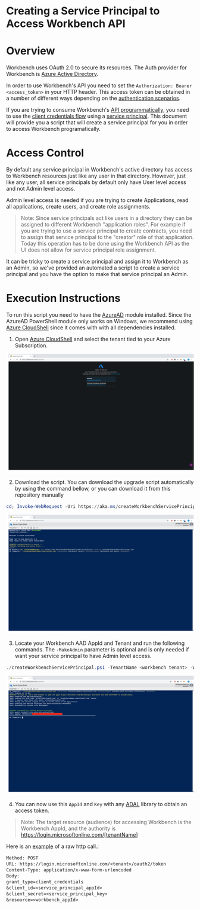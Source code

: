 # Creating a Service Principal to Access Workbench API


Overview
=================
Workbench uses OAuth 2.0 to secure its resources. The Auth provider for Workbench is [Azure Active Directory](https://docs.microsoft.com/en-us/azure/active-directory/develop/authentication-scenarios). 

In order to use Workbench's API you need to set the `Authorization: Bearer <access_token>` in your HTTP header. This access token can be obtained in a number of different ways depending on the [authentication scenarios](https://docs.microsoft.com/en-us/azure/active-directory/develop/app-types).

If you are trying to consume Workbench's [API programmatically](https://docs.microsoft.com/en-us/azure/active-directory/develop/service-to-service), you need to use the [client credentials flow](https://docs.microsoft.com/en-us/azure/active-directory/develop/v1-oauth2-client-creds-grant-flow) using a [service principal](https://docs.microsoft.com/en-us/azure/active-directory/develop/app-objects-and-service-principals). This document will provide you a script that will create a service principal for you in order to access Workbench programatically. 


Access Control
=================
By default any service principal in Workbench's active directory has access to Workbench resources just like any user in that directory. However, just like any user, all service principals by default only have User level access and not Admin level access.

Admin level access is needed if you are trying to create Applications, read all applications, create users, and create role assignments.

> Note: Since service principals act like users in a directory they can be assigned to different Workbench "application roles". For example if you are trying to use a service principal to create contracts, you need to assign that service principal to the "creator" role of that application. Today this operation has to be done using the Workbench API as the UI does not allow for service principal role assignment. 


It can be tricky to create a service principal and assign it to Workbench as an Admin, so we've provided an automated a script to create a service principal and you have the option to make that service principal an Admin.

Execution Instructions
=================
To run this script you need to have the [AzureAD](https://docs.microsoft.com/en-us/powershell/module/azuread/?view=azureadps-2.0) module installed. Since the AzureAD PowerShell module only works on Windows, we recommend using [Azure CloudShell](https://shell.azure.com/powershell) since it comes with with all dependencies installed.


1. Open [Azure CloudShell](https://shell.azure.com/powershell) and select the tenant tied to your Azure Subscription.

![CloudShell open](./media/cloudshell-open.png)

2. Download the script. You can download the upgrade script automatically by using the command bellow, or you can download it from this repository manually

```powershell
cd; Invoke-WebRequest -Uri https://aka.ms/createWorkbenchServicePrincipalScript -OutFile createWorkbenchServicePrincipal.ps1

```

![CloudShell download](./media/download-script.png)

3. Locate your Workbench AAD AppId and Tenant and run the following commands. The `-MakeAdmin` parameter is optional and is only needed if want your service principal to have Admin level access.


```powershell
./createWorkbenchServicePrincipal.ps1 -TenantName <workbench tenant> -WorkbenchAppId <Workbench AAD AppId> -MakeAdmin (optional)

```

![CloudShell final](./media/final.png)

4. You can now use this `AppId` and `Key` with any [ADAL](https://docs.microsoft.com/en-us/azure/active-directory/develop/active-directory-authentication-libraries) library to obtain an access token.

> Note: The target resource (audience) for accessing Workbench is the Workbench AppId, and the authority is https://login.microsoftonline.com/[tenantName]

Here is an [example](https://docs.microsoft.com/en-us/azure/active-directory/develop/v1-oauth2-client-creds-grant-flow#service-to-service-access-token-request) of a raw http call.:

```
Method: POST
URL: https://login.microsoftonline.com/<tenant>/oauth2/token
Content-Type: application/x-www-form-urlencoded
Body:
grant_type=client_credentials
&client_id=<service_principal_appId>
&client_secret=<service_principal_key>
&resource=<workbench_appId>
```